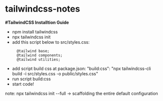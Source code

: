 # tailwindcss-notes

**#TailwindCSS Installtion Guide**
- npm install tailwindcss
- npx tailwindcss init
- add this script below to src/styles.css:
  ```
    @tailwind base;
    @tailwind components;
    @tailwind utilities;
  ```
- add script build css at package.json:
    "build:css": "npx tailwindcss-cli build -i src/styles.css -o public/styles.css"
- run script build:css
- start code!

note:
npx tailwindcss init --full -> scaffolding the entire default configuration
